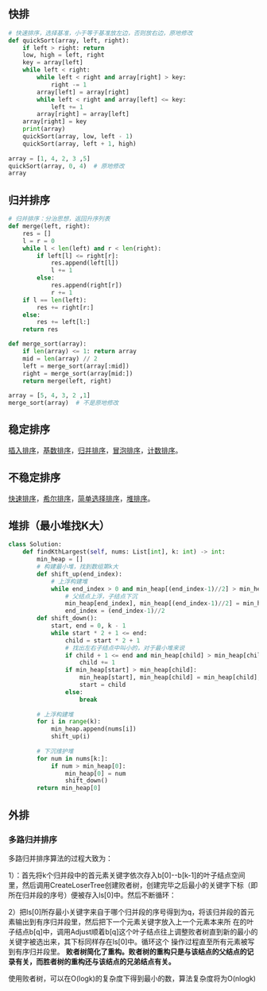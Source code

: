 

## 快排

```python
# 快速排序，选择基准，小于等于基准放左边，否则放右边，原地修改
def quickSort(array, left, right):
    if left > right: return
    low, high = left, right
    key = array[left]
    while left < right:
        while left < right and array[right] > key:
            right -= 1
        array[left] = array[right]
        while left < right and array[left] <= key:
            left += 1
        array[right] = array[left]
    array[right] = key
    print(array)
    quickSort(array, low, left - 1)
    quickSort(array, left + 1, high)
    
array = [1, 4, 2, 3 ,5]    
quickSort(array, 0, 4)  # 原地修改
array
```

## 归并排序

```python
# 归并排序：分治思想，返回升序列表
def merge(left, right):
    res = []
    l = r = 0
    while l < len(left) and r < len(right):
        if left[l] <= right[r]:
            res.append(left[l])
            l += 1
        else:
            res.append(right[r])
            r += 1 
    if l == len(left):
        res += right[r:]
    else:
        res += left[l:]
    return res 

def merge_sort(array):
    if len(array) <= 1: return array
    mid = len(array) // 2
    left = merge_sort(array[:mid])
    right = merge_sort(array[mid:])
    return merge(left, right)
    
array = [5, 4, 3, 2 ,1]    
merge_sort(array)  # 不是原地修改   
```

## 稳定排序

[插入排序](https://baike.baidu.com/item/插入排序/7214992)，[基数排序](https://baike.baidu.com/item/基数排序/7875498)，[归并排序](https://baike.baidu.com/item/归并排序/1639015)，[冒泡排序](https://baike.baidu.com/item/冒泡排序/4602306)，[计数排序](https://baike.baidu.com/item/计数排序/8518144)。

## 不稳定排序

[快速排序](https://baike.baidu.com/item/快速排序/2084344)，[希尔排序](https://baike.baidu.com/item/希尔排序/3229428)，[简单选择排序](https://baike.baidu.com/item/简单选择排序/9796478)，[堆排序](https://baike.baidu.com/item/堆排序/2840151)。 

## 堆排（最小堆找K大）

```python
class Solution:
    def findKthLargest(self, nums: List[int], k: int) -> int:
        min_heap = []
        # 构建最小堆，找到数组第k大
        def shift_up(end_index):
            # 上浮构建堆
            while end_index > 0 and min_heap[(end_index-1)//2] > min_heap[end_index]:
                # 父结点上浮，子结点下沉
                min_heap[end_index], min_heap[(end_index-1)//2] = min_heap[(end_index-1)//2], min_heap[end_index]
                end_index = (end_index-1)//2
        def shift_down():
            start, end = 0, k - 1
            while start * 2 + 1 <= end:
                child = start * 2 + 1
                # 找出左右子结点中叫小的，对于最小堆来说
                if child + 1 <= end and min_heap[child] > min_heap[child+1]:
                    child += 1
                if min_heap[start] > min_heap[child]:
                    min_heap[start], min_heap[child] = min_heap[child], min_heap[start]
                    start = child
                else:
                    break
                    
        # 上浮构建堆
        for i in range(k):
            min_heap.append(nums[i])
            shift_up(i)
        
        # 下沉维护堆
        for num in nums[k:]:
            if num > min_heap[0]:
                min_heap[0] = num
                shift_down()
        return min_heap[0]
```

## 外排

### 多路归并排序

多路归并排序算法的过程大致为：

1）：首先将k个归并段中的首元素关键字依次存入b[0]--b[k-1]的叶子结点空间里，然后调用CreateLoserTree创建败者树，创建完毕之后最小的关键字下标（即所在归并段的序号）便被存入ls[0]中。然后不断循环：

2）把ls[0]所存最小关键字来自于哪个归并段的序号得到为q，将该归并段的首元素输出到有序归并段里，然后把下一个元素关键字放入上一个元素本来所 在的叶子结点b[q]中，调用Adjust顺着b[q]这个叶子结点往上调整败者树直到新的最小的关键字被选出来，其下标同样存在ls[0]中。循环这个 操作过程直至所有元素被写到有序归并段里。
**败者树简化了重构。败者树的重构只是与该结点的父结点的记录有关，而胜者树的重构还与该结点的兄弟结点有关。**

使用败者树，可以在O(logk)的复杂度下得到最小的数，算法复杂度将为O(nlogk)